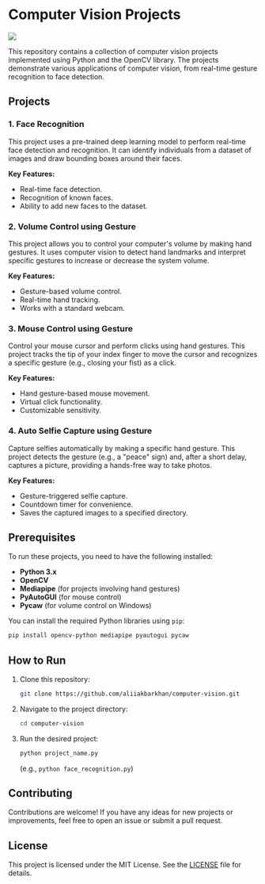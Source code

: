 # Computer Vision Projects

<img src = "https://images-wixmp-ed30a86b8c4ca887773594c2.wixmp.com/f/540afe45-6f30-4279-8198-f4c56bb14f61/dim1zlx-5af23ef9-3ecc-41ec-b3f9-9102280e8289.gif?token=eyJ0eXAiOiJKV1QiLCJhbGciOiJIUzI1NiJ9.eyJzdWIiOiJ1cm46YXBwOjdlMGQxODg5ODIyNjQzNzNhNWYwZDQxNWVhMGQyNmUwIiwiaXNzIjoidXJuOmFwcDo3ZTBkMTg4OTgyMjY0MzczYTVmMGQ0MTVlYTBkMjZlMCIsIm9iaiI6W1t7InBhdGgiOiJcL2ZcLzU0MGFmZTQ1LTZmMzAtNDI3OS04MTk4LWY0YzU2YmIxNGY2MVwvZGltMXpseC01YWYyM2VmOS0zZWNjLTQxZWMtYjNmOS05MTAyMjgwZTgyODkuZ2lmIn1dXSwiYXVkIjpbInVybjpzZXJ2aWNlOmZpbGUuZG93bmxvYWQiXX0.RBbAj8CoX5XnzmOIH8sYdTd7Jf24nVRZOUw3wGMTGW8" />

This repository contains a collection of computer vision projects implemented using Python and the OpenCV library. The projects demonstrate various applications of computer vision, from real-time gesture recognition to face detection.

## Projects

### 1\. Face Recognition

This project uses a pre-trained deep learning model to perform real-time face detection and recognition. It can identify individuals from a dataset of images and draw bounding boxes around their faces.

**Key Features:**

  - Real-time face detection.
  - Recognition of known faces.
  - Ability to add new faces to the dataset.


### 2\. Volume Control using Gesture

This project allows you to control your computer's volume by making hand gestures. It uses computer vision to detect hand landmarks and interpret specific gestures to increase or decrease the system volume.

**Key Features:**

  - Gesture-based volume control.
  - Real-time hand tracking.
  - Works with a standard webcam.


### 3\. Mouse Control using Gesture

Control your mouse cursor and perform clicks using hand gestures. This project tracks the tip of your index finger to move the cursor and recognizes a specific gesture (e.g., closing your fist) as a click.

**Key Features:**

  - Hand gesture-based mouse movement.
  - Virtual click functionality.
  - Customizable sensitivity.


### 4\. Auto Selfie Capture using Gesture

Capture selfies automatically by making a specific hand gesture. This project detects the gesture (e.g., a "peace" sign) and, after a short delay, captures a picture, providing a hands-free way to take photos.

**Key Features:**

  - Gesture-triggered selfie capture.
  - Countdown timer for convenience.
  - Saves the captured images to a specified directory.

## Prerequisites

To run these projects, you need to have the following installed:

  - **Python 3.x**
  - **OpenCV**
  - **Mediapipe** (for projects involving hand gestures)
  - **PyAutoGUI** (for mouse control)
  - **Pycaw** (for volume control on Windows)

You can install the required Python libraries using `pip`:

```bash
pip install opencv-python mediapipe pyautogui pycaw
```

## How to Run

1.  Clone this repository:

    ```bash
    git clone https://github.com/aliiakbarkhan/computer-vision.git
    ```

2.  Navigate to the project directory:

    ```bash
    cd computer-vision
    ```

3.  Run the desired project:

    ```bash
    python project_name.py
    ```

    (e.g., `python face_recognition.py`)

## Contributing

Contributions are welcome\! If you have any ideas for new projects or improvements, feel free to open an issue or submit a pull request.

## License

This project is licensed under the MIT License. See the [LICENSE](https://www.google.com/search?q=LICENSE) file for details.
